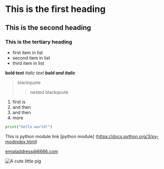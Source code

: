 # This is the first heading
## This is the second heading
### This is the tertiary heading

* first item in list
* second item in list 
* third item in list

**bold text**
*italic text*
***bold and italic***

>blackquote
>>nested blackqoute

1. first is 
1. and then 
1. and then
1. more

```python
print("hello world!")
```



This is python module link [python module] (https://docs.python.org/3/py-modindex.html)

<emialaddress@6666.com>

![A cute little pig](http://i.imgur.com/mJGYi.jpg)
